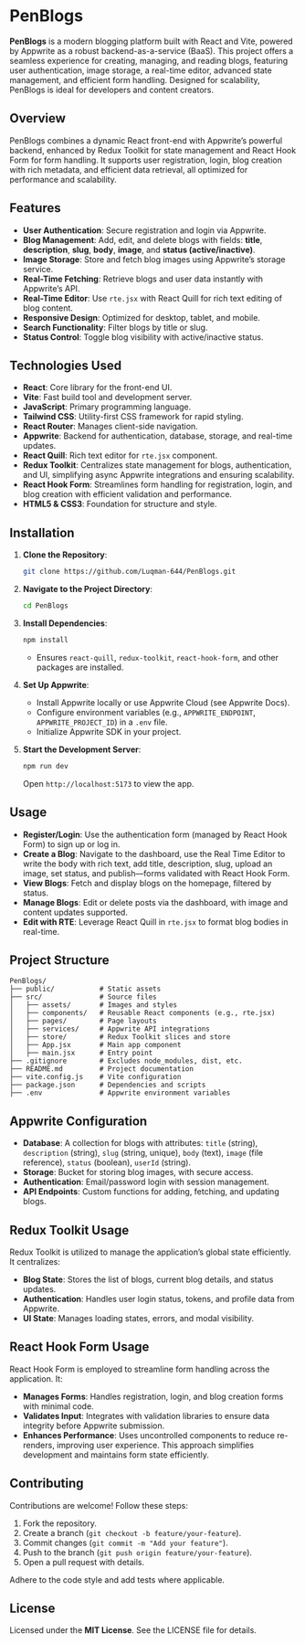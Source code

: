 # **PenBlogs**

**PenBlogs** is a modern blogging platform built with React and Vite, powered by Appwrite as a robust backend-as-a-service (BaaS). This project offers a seamless experience for creating, managing, and reading blogs, featuring user authentication, image storage, a real-time editor, advanced state management, and efficient form handling. Designed for scalability, PenBlogs is ideal for developers and content creators.

## **Overview**

PenBlogs combines a dynamic React front-end with Appwrite’s powerful backend, enhanced by Redux Toolkit for state management and React Hook Form for form handling. It supports user registration, login, blog creation with rich metadata, and efficient data retrieval, all optimized for performance and scalability.

## **Features**

- **User Authentication**: Secure registration and login via Appwrite.
- **Blog Management**: Add, edit, and delete blogs with fields: **title**, **description**, **slug**, **body**, **image**, and **status (active/inactive)**.
- **Image Storage**: Store and fetch blog images using Appwrite’s storage service.
- **Real-Time Fetching**: Retrieve blogs and user data instantly with Appwrite’s API.
- **Real-Time Editor**: Use `rte.jsx` with React Quill for rich text editing of blog content.
- **Responsive Design**: Optimized for desktop, tablet, and mobile.
- **Search Functionality**: Filter blogs by title or slug.
- **Status Control**: Toggle blog visibility with active/inactive status.

## **Technologies Used**

- **React**: Core library for the front-end UI.
- **Vite**: Fast build tool and development server.
- **JavaScript**: Primary programming language.
- **Tailwind CSS**: Utility-first CSS framework for rapid styling.
- **React Router**: Manages client-side navigation.
- **Appwrite**: Backend for authentication, database, storage, and real-time updates.
- **React Quill**: Rich text editor for `rte.jsx` component.
- **Redux Toolkit**: Centralizes state management for blogs, authentication, and UI, simplifying async Appwrite integrations and ensuring scalability.
- **React Hook Form**: Streamlines form handling for registration, login, and blog creation with efficient validation and performance.
- **HTML5 & CSS3**: Foundation for structure and style.

## **Installation**

1. **Clone the Repository**:

   ```bash
   git clone https://github.com/Luqman-644/PenBlogs.git
   ```
2. **Navigate to the Project Directory**:

   ```bash
   cd PenBlogs
   ```
3. **Install Dependencies**:

   ```bash
   npm install
   ```
   - Ensures `react-quill`, `redux-toolkit`, `react-hook-form`, and other packages are installed.
4. **Set Up Appwrite**:
   - Install Appwrite locally or use Appwrite Cloud (see Appwrite Docs).
   - Configure environment variables (e.g., `APPWRITE_ENDPOINT`, `APPWRITE_PROJECT_ID`) in a `.env` file.
   - Initialize Appwrite SDK in your project.
5. **Start the Development Server**:

   ```bash
   npm run dev
   ```

   Open `http://localhost:5173` to view the app.

## **Usage**

- **Register/Login**: Use the authentication form (managed by React Hook Form) to sign up or log in.
- **Create a Blog**: Navigate to the dashboard, use the Real Time Editor to write the body with rich text, add title, description, slug, upload an image, set status, and publish—forms validated with React Hook Form.
- **View Blogs**: Fetch and display blogs on the homepage, filtered by status.
- **Manage Blogs**: Edit or delete posts via the dashboard, with image and content updates supported.
- **Edit with RTE**: Leverage React Quill in `rte.jsx` to format blog bodies in real-time.

## **Project Structure**

```
PenBlogs/
├── public/           # Static assets
├── src/              # Source files
│   ├── assets/       # Images and styles
│   ├── components/   # Reusable React components (e.g., rte.jsx)
│   ├── pages/        # Page layouts
│   ├── services/     # Appwrite API integrations
│   ├── store/        # Redux Toolkit slices and store
│   ├── App.jsx       # Main app component
│   ├── main.jsx      # Entry point
├── .gitignore        # Excludes node_modules, dist, etc.
├── README.md         # Project documentation
├── vite.config.js    # Vite configuration
├── package.json      # Dependencies and scripts
├── .env              # Appwrite environment variables
```

## **Appwrite Configuration**

- **Database**: A collection for blogs with attributes: `title` (string), `description` (string), `slug` (string, unique), `body` (text), `image` (file reference), `status` (boolean), `userId` (string).
- **Storage**: Bucket for storing blog images, with secure access.
- **Authentication**: Email/password login with session management.
- **API Endpoints**: Custom functions for adding, fetching, and updating blogs.

## **Redux Toolkit Usage**

Redux Toolkit is utilized to manage the application’s global state efficiently. It centralizes:

- **Blog State**: Stores the list of blogs, current blog details, and status updates.
- **Authentication**: Handles user login status, tokens, and profile data from Appwrite.
- **UI State**: Manages loading states, errors, and modal visibility.

## **React Hook Form Usage**

React Hook Form is employed to streamline form handling across the application. It:

- **Manages Forms**: Handles registration, login, and blog creation forms with minimal code.
- **Validates Input**: Integrates with validation libraries to ensure data integrity before Appwrite submission.
- **Enhances Performance**: Uses uncontrolled components to reduce re-renders, improving user experience. This approach simplifies development and maintains form state efficiently.

## **Contributing**

Contributions are welcome! Follow these steps:

1. Fork the repository.
2. Create a branch (`git checkout -b feature/your-feature`).
3. Commit changes (`git commit -m "Add your feature"`).
4. Push to the branch (`git push origin feature/your-feature`).
5. Open a pull request with details.

Adhere to the code style and add tests where applicable.

## **License**

Licensed under the **MIT License**. See the LICENSE file for details.